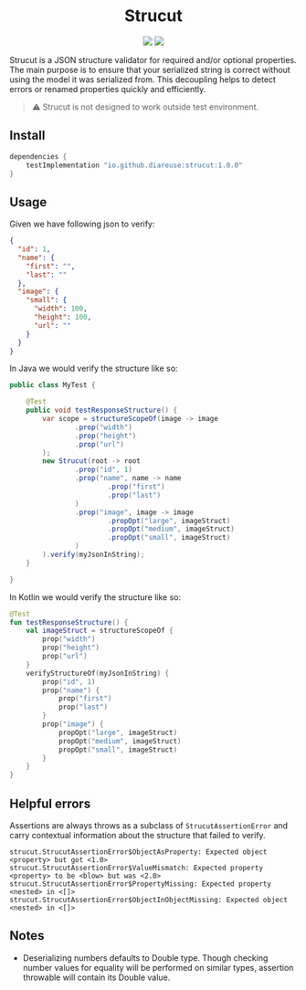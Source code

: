 <h1 align="center">Strucut</h1>
<p align="center">
   <img src="https://img.shields.io/maven-central/v/io.github.diareuse/strucut"/>
   <img src="https://img.shields.io/github/languages/code-size/diareuse/strucut"/>
</p>

Strucut is a JSON structure validator for required and/or optional properties. The main purpose is to ensure that your
serialized string is correct without using the model it was serialized from. This decoupling helps to detect errors or
renamed properties quickly and efficiently.

> ⚠️ Strucut is not designed to work outside test environment.

## Install

```groovy
dependencies {
    testImplementation "io.github.diareuse:strucut:1.0.0"
}
```

## Usage

Given we have following json to verify:

```json
{
  "id": 1,
  "name": {
    "first": "",
    "last": ""
  },
  "image": {
    "small": {
      "width": 100,
      "height": 100,
      "url": ""
    }
  }
}
```

In Java we would verify the structure like so:

```java
public class MyTest {

    @Test
    public void testResponseStructure() {
        var scope = structureScopeOf(image -> image
                .prop("width")
                .prop("height")
                .prop("url")
        );
        new Strucut(root -> root
                .prop("id", 1)
                .prop("name", name -> name
                        .prop("first")
                        .prop("last")
                )
                .prop("image", image -> image
                        .propOpt("large", imageStruct)
                        .propOpt("medium", imageStruct)
                        .propOpt("small", imageStruct)
                )
        ).verify(myJsonInString);
    }

}
```

In Kotlin we would verify the structure like so:

```kotlin
@Test
fun testResponseStructure() {
    val imageStruct = structureScopeOf {
        prop("width")
        prop("height")
        prop("url")
    }
    verifyStructureOf(myJsonInString) {
        prop("id", 1)
        prop("name") {
            prop("first")
            prop("last")
        }
        prop("image") {
            propOpt("large", imageStruct)
            propOpt("medium", imageStruct)
            propOpt("small", imageStruct)
        }
    }
}
```

## Helpful errors

Assertions are always throws as a subclass of `StrucutAssertionError` and carry contextual information about the
structure that failed to verify.

```
strucut.StrucutAssertionError$ObjectAsProperty: Expected object <property> but got <1.0>
strucut.StrucutAssertionError$ValueMismatch: Expected property <property> to be <blow> but was <2.0>
strucut.StrucutAssertionError$PropertyMissing: Expected property <nested> in <[]>
strucut.StrucutAssertionError$ObjectInObjectMissing: Expected object <nested> in <[]>
```

## Notes

- Deserializing numbers defaults to Double type. Though checking number values for equality will be performed on similar
  types, assertion throwable will contain its Double value.